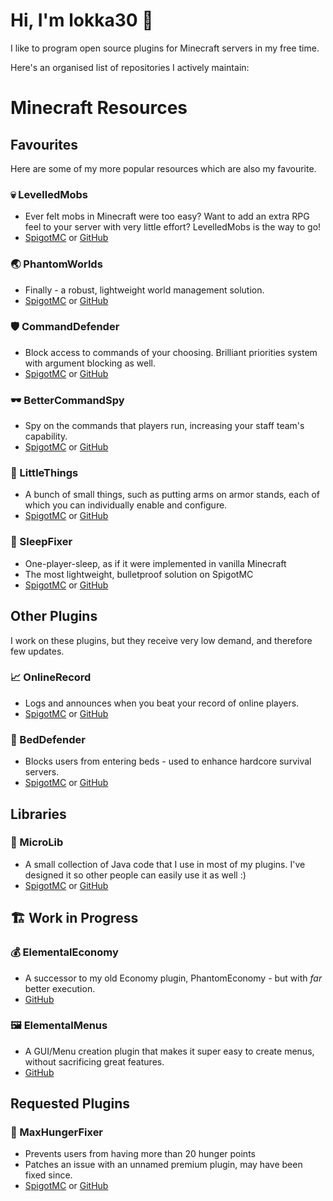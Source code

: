 # Hi, I'm lokka30 👋
I like to program open source plugins for Minecraft servers in my free time.

Here's an organised list of repositories I actively maintain:

# Minecraft Resources

## Favourites
Here are some of my more popular resources which are also my favourite.

### 💀 LevelledMobs
* Ever felt mobs in Minecraft were too easy? Want to add an extra RPG feel to your server with very little effort? LevelledMobs is the way to go!
* [SpigotMC](https://www.spigotmc.org/resources/levelledmobs-for-1-16-x-1-17-x.74304/) or [GitHub](https://github.com/lokka30/LevelledMobs)

### 🌏 PhantomWorlds
* Finally - a robust, lightweight world management solution.
* [SpigotMC](https://www.spigotmc.org/resources/phantomworlds-for-1-7-x-1-17-x.84099/) or [GitHub](https://github.com/lokka30/PhantomWorlds)

### 🛡️ CommandDefender
* Block access to commands of your choosing. Brilliant priorities system with argument blocking as well.
* [SpigotMC](https://www.spigotmc.org/resources/commanddefender-for-1-7-x-1-17-x.84167/) or [GitHub](https://github.com/lokka30/CommandDefender)

### 🕶️ BetterCommandSpy
* Spy on the commands that players run, increasing your staff team's capability.
* [SpigotMC](https://www.spigotmc.org/resources/bettercommandspy-for-1-7-x-1-17-x.84030/) or [GitHub](https://github.com/lokka30/BetterCommandSpy)

### 🤏 LittleThings
* A bunch of small things, such as putting arms on armor stands, each of which you can individually enable and configure.
* [SpigotMC](https://www.spigotmc.org/resources/littlethings-for-1-7-x-1-17-x.84163/) or [GitHub](https://github.com/lokka30/LittleThings)

### 🛌 SleepFixer
* One-player-sleep, as if it were implemented in vanilla Minecraft
* The most lightweight, bulletproof solution on SpigotMC
* [SpigotMC](https://www.spigotmc.org/resources/sleepfixer.76746/) or [GitHub](https://github.com/lokka30/SleepFixer)

## Other Plugins
I work on these plugins, but they receive very low demand, and therefore few updates.

### 📈 OnlineRecord
* Logs and announces when you beat your record of online players.
* [SpigotMC](https://www.spigotmc.org/resources/onlinerecord-for-1-7-x-1-17-x.87390/) or [GitHub](https://github.com/lokka30/OnlineRecord)

### 💂 BedDefender
* Blocks users from entering beds - used to enhance hardcore survival servers.
* [SpigotMC](https://www.spigotmc.org/resources/beddefender-for-1-7-x-1-17-x.84183/) or [GitHub](https://github.com/lokka30/BedDefender)

## Libraries

### 🌠 MicroLib
* A small collection of Java code that I use in most of my plugins. I've designed it so other people can easily use it as well :)
* [SpigotMC](https://www.spigotmc.org/resources/microlib-for-1-7-x-1-17-x.84017/) or [GitHub](https://github.com/lokka30/MicroLib)

## 🏗️ Work in Progress

### 💰 ElementalEconomy
* A successor to my old Economy plugin, PhantomEconomy - but with *far* better execution.
* [GitHub](https://github.com/lokka30/ElementalEconomy)

### 🖼️ ElementalMenus
* A GUI/Menu creation plugin that makes it super easy to create menus, without sacrificing great features.
* [GitHub](https://github.com/lokka30/ElementalMenus)

## Requested Plugins

### 🍖 MaxHungerFixer
* Prevents users from having more than 20 hunger points
* Patches an issue with an unnamed premium plugin, may have been fixed since.
* [SpigotMC](https://www.spigotmc.org/resources/maxhungerfixer-for-1-7-x-1-17-x.84012/) or [GitHub](https://github.com/lokka30/MaxHungerFixer)
